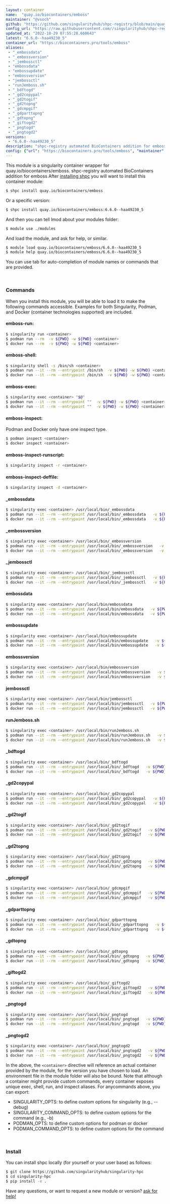 ```yaml
---
layout: container
name:  "quay.io/biocontainers/emboss"
maintainer: "@vsoch"
github: "https://github.com/singularityhub/shpc-registry/blob/main/quay.io/biocontainers/emboss/container.yaml"
config_url: "https://raw.githubusercontent.com//singularityhub/shpc-registry/main/quay.io/biocontainers/emboss/container.yaml"
updated_at: "2022-10-29 07:55:28.660643"
latest: "6.6.0--haa49230_5"
container_url: "https://biocontainers.pro/tools/emboss"
aliases:
 - "_embossdata"
 - "_embossversion"
 - "_jembossctl"
 - "embossdata"
 - "embossupdate"
 - "embossversion"
 - "jembossctl"
 - "runJemboss.sh"
 - "_bdftogd"
 - "_gd2copypal"
 - "_gd2togif"
 - "_gd2topng"
 - "_gdcmpgif"
 - "_gdparttopng"
 - "_gdtopng"
 - "_giftogd2"
 - "_pngtogd"
 - "_pngtogd2"
versions:
 - "6.6.0--haa49230_5"
description: "shpc-registry automated BioContainers addition for emboss"
config: {"url": "https://biocontainers.pro/tools/emboss", "maintainer": "@vsoch", "description": "shpc-registry automated BioContainers addition for emboss", "latest": {"6.6.0--haa49230_5": "sha256:51a26af4f2349bcb017855d7e797bcdb787e9177b3067ff439ccdeac550991ab"}, "tags": {"6.6.0--haa49230_5": "sha256:51a26af4f2349bcb017855d7e797bcdb787e9177b3067ff439ccdeac550991ab"}, "docker": "quay.io/biocontainers/emboss", "aliases": {"_embossdata": "/usr/local/bin/_embossdata", "_embossversion": "/usr/local/bin/_embossversion", "_jembossctl": "/usr/local/bin/_jembossctl", "embossdata": "/usr/local/bin/embossdata", "embossupdate": "/usr/local/bin/embossupdate", "embossversion": "/usr/local/bin/embossversion", "jembossctl": "/usr/local/bin/jembossctl", "runJemboss.sh": "/usr/local/bin/runJemboss.sh", "_bdftogd": "/usr/local/bin/_bdftogd", "_gd2copypal": "/usr/local/bin/_gd2copypal", "_gd2togif": "/usr/local/bin/_gd2togif", "_gd2topng": "/usr/local/bin/_gd2topng", "_gdcmpgif": "/usr/local/bin/_gdcmpgif", "_gdparttopng": "/usr/local/bin/_gdparttopng", "_gdtopng": "/usr/local/bin/_gdtopng", "_giftogd2": "/usr/local/bin/_giftogd2", "_pngtogd": "/usr/local/bin/_pngtogd", "_pngtogd2": "/usr/local/bin/_pngtogd2"}}
---
```


This module is a singularity container wrapper for quay.io/biocontainers/emboss.
shpc-registry automated BioContainers addition for emboss
After [installing shpc](#install) you will want to install this container module:


```bash
$ shpc install quay.io/biocontainers/emboss
```

Or a specific version:

```bash
$ shpc install quay.io/biocontainers/emboss:6.6.0--haa49230_5
```

And then you can tell lmod about your modules folder:

```bash
$ module use ./modules
```

And load the module, and ask for help, or similar.

```bash
$ module load quay.io/biocontainers/emboss/6.6.0--haa49230_5
$ module help quay.io/biocontainers/emboss/6.6.0--haa49230_5
```

You can use tab for auto-completion of module names or commands that are provided.

<br>

### Commands

When you install this module, you will be able to load it to make the following commands accessible.
Examples for both Singularity, Podman, and Docker (container technologies supported) are included.

#### emboss-run:

```bash
$ singularity run <container>
$ podman run --rm  -v ${PWD} -w ${PWD} <container>
$ docker run --rm  -v ${PWD} -w ${PWD} <container>
```

#### emboss-shell:

```bash
$ singularity shell -s /bin/sh <container>
$ podman run --it --rm --entrypoint /bin/sh  -v ${PWD} -w ${PWD} <container>
$ docker run --it --rm --entrypoint /bin/sh  -v ${PWD} -w ${PWD} <container>
```

#### emboss-exec:

```bash
$ singularity exec <container> "$@"
$ podman run --it --rm --entrypoint ""  -v ${PWD} -w ${PWD} <container> "$@"
$ docker run --it --rm --entrypoint ""  -v ${PWD} -w ${PWD} <container> "$@"
```

#### emboss-inspect:

Podman and Docker only have one inspect type.

```bash
$ podman inspect <container>
$ docker inspect <container>
```

#### emboss-inspect-runscript:

```bash
$ singularity inspect -r <container>
```

#### emboss-inspect-deffile:

```bash
$ singularity inspect -d <container>
```


#### _embossdata

```bash
$ singularity exec <container> /usr/local/bin/_embossdata
$ podman run --it --rm --entrypoint /usr/local/bin/_embossdata   -v ${PWD} -w ${PWD} <container> -c " $@"
$ docker run --it --rm --entrypoint /usr/local/bin/_embossdata   -v ${PWD} -w ${PWD} <container> -c " $@"
```


#### _embossversion

```bash
$ singularity exec <container> /usr/local/bin/_embossversion
$ podman run --it --rm --entrypoint /usr/local/bin/_embossversion   -v ${PWD} -w ${PWD} <container> -c " $@"
$ docker run --it --rm --entrypoint /usr/local/bin/_embossversion   -v ${PWD} -w ${PWD} <container> -c " $@"
```


#### _jembossctl

```bash
$ singularity exec <container> /usr/local/bin/_jembossctl
$ podman run --it --rm --entrypoint /usr/local/bin/_jembossctl   -v ${PWD} -w ${PWD} <container> -c " $@"
$ docker run --it --rm --entrypoint /usr/local/bin/_jembossctl   -v ${PWD} -w ${PWD} <container> -c " $@"
```


#### embossdata

```bash
$ singularity exec <container> /usr/local/bin/embossdata
$ podman run --it --rm --entrypoint /usr/local/bin/embossdata   -v ${PWD} -w ${PWD} <container> -c " $@"
$ docker run --it --rm --entrypoint /usr/local/bin/embossdata   -v ${PWD} -w ${PWD} <container> -c " $@"
```


#### embossupdate

```bash
$ singularity exec <container> /usr/local/bin/embossupdate
$ podman run --it --rm --entrypoint /usr/local/bin/embossupdate   -v ${PWD} -w ${PWD} <container> -c " $@"
$ docker run --it --rm --entrypoint /usr/local/bin/embossupdate   -v ${PWD} -w ${PWD} <container> -c " $@"
```


#### embossversion

```bash
$ singularity exec <container> /usr/local/bin/embossversion
$ podman run --it --rm --entrypoint /usr/local/bin/embossversion   -v ${PWD} -w ${PWD} <container> -c " $@"
$ docker run --it --rm --entrypoint /usr/local/bin/embossversion   -v ${PWD} -w ${PWD} <container> -c " $@"
```


#### jembossctl

```bash
$ singularity exec <container> /usr/local/bin/jembossctl
$ podman run --it --rm --entrypoint /usr/local/bin/jembossctl   -v ${PWD} -w ${PWD} <container> -c " $@"
$ docker run --it --rm --entrypoint /usr/local/bin/jembossctl   -v ${PWD} -w ${PWD} <container> -c " $@"
```


#### runJemboss.sh

```bash
$ singularity exec <container> /usr/local/bin/runJemboss.sh
$ podman run --it --rm --entrypoint /usr/local/bin/runJemboss.sh   -v ${PWD} -w ${PWD} <container> -c " $@"
$ docker run --it --rm --entrypoint /usr/local/bin/runJemboss.sh   -v ${PWD} -w ${PWD} <container> -c " $@"
```


#### _bdftogd

```bash
$ singularity exec <container> /usr/local/bin/_bdftogd
$ podman run --it --rm --entrypoint /usr/local/bin/_bdftogd   -v ${PWD} -w ${PWD} <container> -c " $@"
$ docker run --it --rm --entrypoint /usr/local/bin/_bdftogd   -v ${PWD} -w ${PWD} <container> -c " $@"
```


#### _gd2copypal

```bash
$ singularity exec <container> /usr/local/bin/_gd2copypal
$ podman run --it --rm --entrypoint /usr/local/bin/_gd2copypal   -v ${PWD} -w ${PWD} <container> -c " $@"
$ docker run --it --rm --entrypoint /usr/local/bin/_gd2copypal   -v ${PWD} -w ${PWD} <container> -c " $@"
```


#### _gd2togif

```bash
$ singularity exec <container> /usr/local/bin/_gd2togif
$ podman run --it --rm --entrypoint /usr/local/bin/_gd2togif   -v ${PWD} -w ${PWD} <container> -c " $@"
$ docker run --it --rm --entrypoint /usr/local/bin/_gd2togif   -v ${PWD} -w ${PWD} <container> -c " $@"
```


#### _gd2topng

```bash
$ singularity exec <container> /usr/local/bin/_gd2topng
$ podman run --it --rm --entrypoint /usr/local/bin/_gd2topng   -v ${PWD} -w ${PWD} <container> -c " $@"
$ docker run --it --rm --entrypoint /usr/local/bin/_gd2topng   -v ${PWD} -w ${PWD} <container> -c " $@"
```


#### _gdcmpgif

```bash
$ singularity exec <container> /usr/local/bin/_gdcmpgif
$ podman run --it --rm --entrypoint /usr/local/bin/_gdcmpgif   -v ${PWD} -w ${PWD} <container> -c " $@"
$ docker run --it --rm --entrypoint /usr/local/bin/_gdcmpgif   -v ${PWD} -w ${PWD} <container> -c " $@"
```


#### _gdparttopng

```bash
$ singularity exec <container> /usr/local/bin/_gdparttopng
$ podman run --it --rm --entrypoint /usr/local/bin/_gdparttopng   -v ${PWD} -w ${PWD} <container> -c " $@"
$ docker run --it --rm --entrypoint /usr/local/bin/_gdparttopng   -v ${PWD} -w ${PWD} <container> -c " $@"
```


#### _gdtopng

```bash
$ singularity exec <container> /usr/local/bin/_gdtopng
$ podman run --it --rm --entrypoint /usr/local/bin/_gdtopng   -v ${PWD} -w ${PWD} <container> -c " $@"
$ docker run --it --rm --entrypoint /usr/local/bin/_gdtopng   -v ${PWD} -w ${PWD} <container> -c " $@"
```


#### _giftogd2

```bash
$ singularity exec <container> /usr/local/bin/_giftogd2
$ podman run --it --rm --entrypoint /usr/local/bin/_giftogd2   -v ${PWD} -w ${PWD} <container> -c " $@"
$ docker run --it --rm --entrypoint /usr/local/bin/_giftogd2   -v ${PWD} -w ${PWD} <container> -c " $@"
```


#### _pngtogd

```bash
$ singularity exec <container> /usr/local/bin/_pngtogd
$ podman run --it --rm --entrypoint /usr/local/bin/_pngtogd   -v ${PWD} -w ${PWD} <container> -c " $@"
$ docker run --it --rm --entrypoint /usr/local/bin/_pngtogd   -v ${PWD} -w ${PWD} <container> -c " $@"
```


#### _pngtogd2

```bash
$ singularity exec <container> /usr/local/bin/_pngtogd2
$ podman run --it --rm --entrypoint /usr/local/bin/_pngtogd2   -v ${PWD} -w ${PWD} <container> -c " $@"
$ docker run --it --rm --entrypoint /usr/local/bin/_pngtogd2   -v ${PWD} -w ${PWD} <container> -c " $@"
```



In the above, the `<container>` directive will reference an actual container provided
by the module, for the version you have chosen to load. An environment file in the
module folder will also be bound. Note that although a container
might provide custom commands, every container exposes unique exec, shell, run, and
inspect aliases. For anycommands above, you can export:

 - SINGULARITY_OPTS: to define custom options for singularity (e.g., --debug)
 - SINGULARITY_COMMAND_OPTS: to define custom options for the command (e.g., -b)
 - PODMAN_OPTS: to define custom options for podman or docker
 - PODMAN_COMMAND_OPTS: to define custom options for the command

<br>

### Install

You can install shpc locally (for yourself or your user base) as follows:

```bash
$ git clone https://github.com/singularityhub/singularity-hpc
$ cd singularity-hpc
$ pip install -e .
```

Have any questions, or want to request a new module or version? [ask for help!](https://github.com/singularityhub/singularity-hpc/issues)